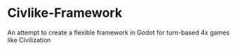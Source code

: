 # Civlike-Framework
An attempt to create a flexible framework in Godot for turn-based 4x games like Civilization
